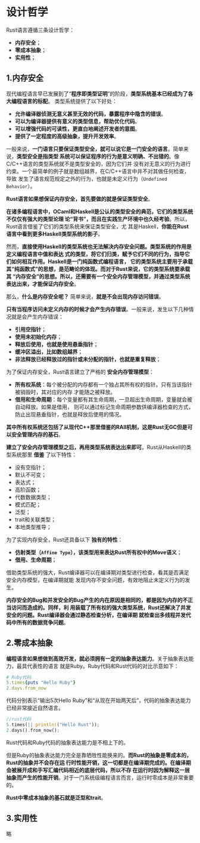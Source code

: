 设计哲学
================================================================================
Rust语言遵循三条设计哲学：
+ **内存安全**；
+ **零成本抽象**；
+ **实用性**；

## 1.内存安全
现代编程语言早已发展到了“**程序即类型证明**”的阶段，**类型系统基本已经成为了各大编程语言的标配**。
类型系统提供了以下好处：
+ **允许编译器侦测无意义甚至无效的代码，暴露程序中隐含的错误**。
+ **可以为编译器提供有意义的类型信息，帮助优化代码**。
+ **可以增强代码的可读性，更直白地阐述开发者的意图**。
+ **提供了一定程度的高级抽象，提升开发效率**。

一般来说，**一门语言只要保证类型安全，就可以说它是一门安全的语言**。简单来说，**类型安全是指类型
系统可以保证程序的行为是意义明确、不出错的**。像C/C++语言的类型系统就不是类型安全的，因为它们并
没有对无意义的行为进行约束。一个最简单的例子就是数组越界，在C/C++语言中并不对其做任何检查，导致
发生了语言规范规定之外的行为，也就是未定义行为（`Undefined Behavior`）。

**Rust语言如果想保证内存安全，首先要做的就是保证类型安全**。

**在诸多编程语言中，OCaml和Haskell是公认的类型安全的典范，它们的类型系统不仅仅有强大的类型论理
论“背书”，而且在实践生产环境中也久经考验**。所以，Rust语言借鉴了它们的类型系统来保证类型安全，尤
其是Haskell，**你能在Rust语言中看到更多Haskell类型系统的影子**。

然而，**直接使用Haskell的类型系统也无法解决内存安全问题。类型系统的作用是定义编程语言中值和表达
式的类型，将它们归类，赋予它们不同的行为，指导它们如何相互作用。Haskell是一门纯函数式编程语言，
它的类型系统主要用于承载其“纯函数式”的思想，是范畴论的体现。而对于Rust来说，它的类型系统要承载其
“内存安全”的思想。所以，还需要有一个安全内存管理模型，并通过类型系统表达出来，才能保证内存安全**。

那么，**什么是内存安全呢？** 简单来说，**就是不会出现内存访问错误**。

**只有当程序访问未定义内存的时候才会产生内存错误**。一般来说，发生以下几种情况就是会产生内存错误：
+ **引用空指针**；
+ **使用未初始化内存**；
+ **释放后使用，也就是使用悬垂指针**；
+ **缓冲区溢出，比如数组越界**；
+ **非法释放已经释放过的指针或未分配的指针，也就是重复释放**；

为了保证内存安全，Rust语言建立了严格的 **安全内存管理模型**：
+ **所有权系统**：每个被分配的内存都有一个独占其所有权的指针。只有当该指针被销毁时，其对应的内存
才能随之被释放。
+ **借用和生命周期**：每个变量都有其生命周期，一旦超出生命周期，变量就会被自动释放。如果是借用，
则可以通过标记生命周期参数供编译器检查的方式，防止出现悬垂指针，也就是释放后使用的情况。

**其中所有权系统还包括了从现代C++那里借鉴的RAII机制，这是Rust无GC但是可以安全管理内存的基石**。

**建立了安全内存管理模型之后，再用类型系统表达出来即可**。Rust从Haskell的类型系统那里 **借鉴**
了以下特性：
+ 没有空指针；
+ 默认不可变；
+ 表达式；
+ 高阶函数；
+ 代数数据类型；
+ 模式匹配；
+ 泛型；
+ trait和关联类型；
+ 本地类型推导；

为了实现内存安全，Rust还具备以下 **独有的特性**：
+ **仿射类型（`Affine Type`），该类型用来表达Rust所有权中的Move语义**；
+ **借用、生命周期**；

借助类型系统的强大，Rust编译器可以在编译期对类型进行检查，看其是否满足安全内存模型，在编译期就能
发现内存不安全问题，有效地阻止未定义行为的发生。

**内存安全的Bug和并发安全的Bug产生的内在原因是相同的，都是因为内存的不正当访问而造成的。同样，利
用装载了所有权的强大类型系统，Rust还解决了并发安全的问题。Rust编译器会通过静态检查分析，在编译期
就检查出多线程并发代码中所有的数据竞争问题**。

## 2.零成本抽象
**编程语言如果想做到高效开发，就必须拥有一定的抽象表达能力**。关于抽象表达能力，最具代表性的语言
就是Ruby。Ruby代码和Rust代码的对比示意如下：
```ruby
# Ruby代码
5.times{puts "Hello Ruby"}
2.days.from_now
```
代码分别表示“输出5次Hello Ruby”和“从现在开始两天后”，代码的抽象表达能力已经非常接近自然语言。
```rust
//rust代码
5.times(|| println!("Hello Rust"));
2.days().from_now();
```
Rust代码和Ruby代码的抽象表达能力是不相上下的。

但是Ruby的抽象表达能力完全是靠牺牲性能换来的。**而Rust的抽象是零成本的，Rust的抽象并不会存在运
行时性能开销，这一切都是在编译期完成的。在编译期会被展开成和手写汇编代码相近的底层代码，所以不存
在运行时因为解释这一层抽象而产生的性能开销**。对于一门系统级编程语言而言，运行时零成本是非常重要
的。

**Rust中零成本抽象的基石就是泛型和trait**。

## 3.实用性
略
